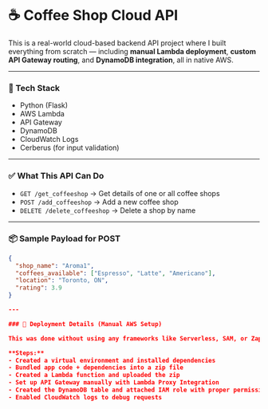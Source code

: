 # ☕ Coffee Shop Cloud API

This is a real-world cloud-based backend API project where I built everything from scratch — including **manual Lambda deployment**, **custom API Gateway routing**, and **DynamoDB integration**, all in native AWS.

---

### 🔧 Tech Stack
- Python (Flask)
- AWS Lambda
- API Gateway
- DynamoDB
- CloudWatch Logs
- Cerberus (for input validation)

---

### ✅ What This API Can Do

- `GET /get_coffeeshop` → Get details of one or all coffee shops  
- `POST /add_coffeeshop` → Add a new coffee shop  
- `DELETE /delete_coffeeshop` → Delete a shop by name  

---

### 📦 Sample Payload for POST

```json
{
  "shop_name": "Aroma1",
  "coffees_available": ["Espresso", "Latte", "Americano"],
  "location": "Toronto, ON",
  "rating": 3.9
}

---

### 🚀 Deployment Details (Manual AWS Setup)

This was done without using any frameworks like Serverless, SAM, or Zappa.

**Steps:**
- Created a virtual environment and installed dependencies  
- Bundled app code + dependencies into a zip file  
- Created a Lambda function and uploaded the zip  
- Set up API Gateway manually with Lambda Proxy Integration  
- Created the DynamoDB table and attached IAM role with proper permissions  
- Enabled CloudWatch logs to debug requests 
